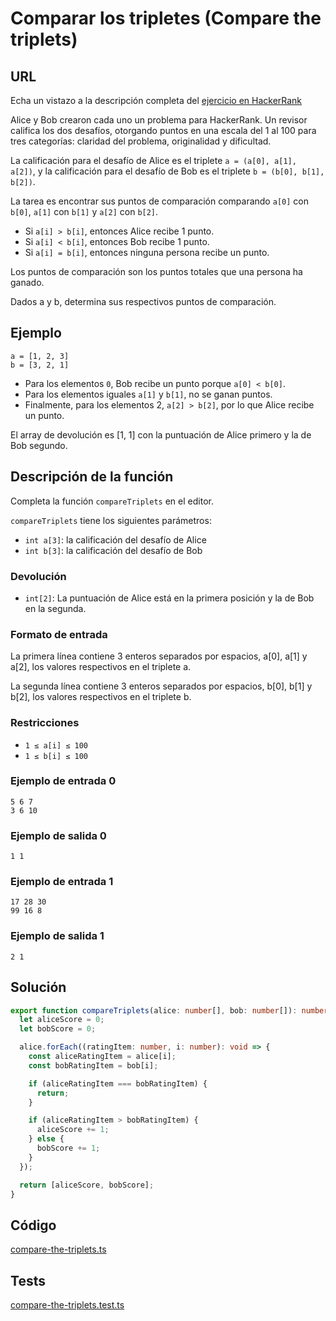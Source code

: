 # Comparar los tripletes (Compare the triplets)

## URL
Echa un vistazo a la descripción completa del [ejercicio en HackerRank](https://www.hackerrank.com/challenges/compare-the-triplets)

Alice y Bob crearon cada uno un problema para HackerRank. Un revisor califica los dos desafíos, otorgando puntos en una escala del 1 al 100 para tres categorías: claridad del problema, originalidad y dificultad.

La calificación para el desafío de Alice es el triplete `a = (a[0], a[1], a[2])`, y la calificación para el desafío de Bob es el triplete `b = (b[0], b[1], b[2])`.

La tarea es encontrar sus puntos de comparación comparando `a[0]` con `b[0]`, `a[1]` con `b[1]` y `a[2]` con `b[2]`.

- Si `a[i] > b[i]`, entonces Alice recibe 1 punto.
- Si `a[i] < b[i]`, entonces Bob recibe 1 punto.
- Si `a[i] = b[i]`, entonces ninguna persona recibe un punto.

Los puntos de comparación son los puntos totales que una persona ha ganado.

Dados a y b, determina sus respectivos puntos de comparación.

## Ejemplo

```
a = [1, 2, 3]
b = [3, 2, 1]
```

- Para los elementos `0`, Bob recibe un punto porque `a[0] < b[0]`.
- Para los elementos iguales `a[1]` y `b[1]`, no se ganan puntos.
- Finalmente, para los elementos 2, `a[2] > b[2]`, por lo que Alice recibe un punto.

El array de devolución es [1, 1] con la puntuación de Alice primero y la de Bob segundo.

## Descripción de la función

Completa la función `compareTriplets` en el editor.

`compareTriplets` tiene los siguientes parámetros:

- `int a[3]`: la calificación del desafío de Alice
- `int b[3]`: la calificación del desafío de Bob

### Devolución

- `int[2]`: La puntuación de Alice está en la primera posición y la de Bob en la segunda.

### Formato de entrada

La primera línea contiene 3 enteros separados por espacios, a[0], a[1] y a[2], los valores respectivos en el triplete a.

La segunda línea contiene 3 enteros separados por espacios, b[0], b[1] y b[2], los valores respectivos en el triplete b.

### Restricciones

- `1 ≤ a[i] ≤ 100`
- `1 ≤ b[i] ≤ 100`

### Ejemplo de entrada 0

```
5 6 7
3 6 10
```

### Ejemplo de salida 0

```
1 1
```

### Ejemplo de entrada 1

```
17 28 30
99 16 8
```

### Ejemplo de salida 1

```
2 1
```

## Solución

```typescript
export function compareTriplets(alice: number[], bob: number[]): number[] {
  let aliceScore = 0;
  let bobScore = 0;

  alice.forEach((ratingItem: number, i: number): void => {
    const aliceRatingItem = alice[i];
    const bobRatingItem = bob[i];

    if (aliceRatingItem === bobRatingItem) {
      return;
    }

    if (aliceRatingItem > bobRatingItem) {
      aliceScore += 1;
    } else {
      bobScore += 1;
    }
  });

  return [aliceScore, bobScore];
}
```

## Código
[compare-the-triplets.ts](./compare-the-triplets.ts)

## Tests
[compare-the-triplets.test.ts](./compare-the-triplets.test.ts)
